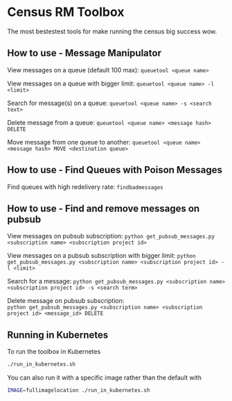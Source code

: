 # Census RM Toolbox

The most bestestest tools for make running the census big success wow.

## How to use - Message Manipulator

View messages on a queue (default 100 max):
   `queuetool <queue name>`

View messages on a queue with bigger limit:
   `queuetool <queue name> -l <limit>`
   
   
Search for message(s) on a queue:
   `queuetool <queue name> -s <search text>`
   
   
Delete message from a queue:
   `queuetool <queue name> <message hash> DELETE`
   
   
Move message from one queue to another:
   `queuetool <queue name> <message hash> MOVE <destination queue>`
   
## How to use - Find Queues with Poison Messages

Find queues with high redelivery rate:
   `findbadmessages`
   

## How to use - Find and remove messages on pubsub

View messages on pubsub subscription:
   `python get_pubsub_messages.py <subscription name> <subscription project id>`
   
View messages on a pubsub subscription with bigger limit:
   `python get_pubsub_messages.py <subscription name> <subscription project id> -l <limit>`
   
Search for a message:
   `python get_pubsub_messages.py <subscription name> <subscription project id> -s <search term>`

Delete message on pubsub subscription:   
   `python get_pubsub_messages.py <subscription name> <subscription project id> <message_id> DELETE`
   


## Running in Kubernetes
To run the toolbox in Kubernetes 

```bash
./run_in_kubernetes.sh
```
You can also run it with a specific image rather than the default with
```bash
IMAGE=fullimagelocation ./run_in_kubernetes.sh
```